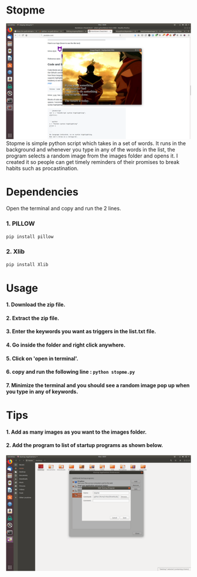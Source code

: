 # Stopme
![alt text](https://github.com/rohan4b/stopme/blob/master/screenshots/sample.png "Screenshot")
Stopme is simple python script which takes in a set of words. It runs in the background and whenever you type in any of the words in
the list, the program selects a random image from the images folder and opens it. I created it so people can get timely reminders
of their promises to break habits such as procastination.   
# Dependencies
Open the terminal and copy and run the 2 lines. 
### 1. PILLOW

  `pip install pillow` 
  
### 2. Xlib

  `pip install Xlib` 
# Usage

#### 1. Download the zip file.
#### 2. Extract the zip file.
#### 3. Enter the keywords you want as triggers in the list.txt file.
#### 4. Go inside the folder and right click anywhere.
#### 5. Click on 'open in terminal'.
#### 6. copy and run the following line : `python stopme.py` 
#### 7. Minimize the terminal and you should see a random image pop up when you type in any of keywords.

# Tips

#### 1. Add as many images as you want to the images folder.
#### 2. Add the program to list of startup programs as shown below.
![alt text](https://github.com/rohan4b/stopme/blob/master/screenshots/start.png "Automatically run at startup")


